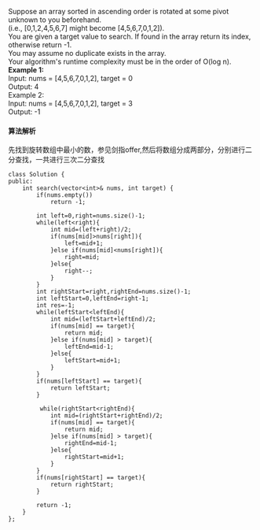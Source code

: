 Suppose an array sorted in ascending order is rotated at some pivot unknown to you beforehand.<br>
(i.e., [0,1,2,4,5,6,7] might become [4,5,6,7,0,1,2]).<br>
You are given a target value to search. If found in the array return its index, otherwise return -1.<br>
You may assume no duplicate exists in the array.<br>
Your algorithm's runtime complexity must be in the order of O(log n).<br>
**Example 1:**<br>
Input: nums = [4,5,6,7,0,1,2], target = 0<br>
Output: 4<br>
Example 2:<br>
Input: nums = [4,5,6,7,0,1,2], target = 3<br>
Output: -1<br>

#### 算法解析
先找到旋转数组中最小的数，参见剑指offer,然后将数组分成两部分，分别进行二分查找，一共进行三次二分查找
```
class Solution {
public:
    int search(vector<int>& nums, int target) {
        if(nums.empty())
            return -1;
        
        int left=0,right=nums.size()-1;
        while(left<right){
            int mid=(left+right)/2;
            if(nums[mid]>nums[right]){
                left=mid+1;
            }else if(nums[mid]<nums[right]){
                right=mid;
            }else{
                right--;
            }
        }
        int rightStart=right,rightEnd=nums.size()-1;
        int leftStart=0,leftEnd=right-1;
        int res=-1;
        while(leftStart<leftEnd){
            int mid=(leftStart+leftEnd)/2;
            if(nums[mid] == target){
                return mid;
            }else if(nums[mid] > target){
                leftEnd=mid-1;
            }else{
                leftStart=mid+1;
            }
        }
        if(nums[leftStart] == target){
            return leftStart;
        }
        
         while(rightStart<rightEnd){
            int mid=(rightStart+rightEnd)/2;
            if(nums[mid] == target){
                return mid;
            }else if(nums[mid] > target){
                rightEnd=mid-1;
            }else{
                rightStart=mid+1;
            }
        }
        if(nums[rightStart] == target){
            return rightStart;
        }
        
        return -1;
    }
};
```
